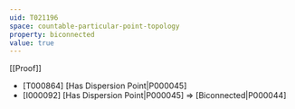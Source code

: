 ```yaml
---
uid: T021196
space: countable-particular-point-topology
property: biconnected
value: true
---
```

[[Proof]]

* [T000864] [Has Dispersion Point|P000045]
* [I000092] [Has Dispersion Point|P000045] => [Biconnected|P000044]

